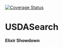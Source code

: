 [![Coverage Status](https://coveralls.io/repos/github/ricardocorral/usdasearch/badge.svg?branch=master)](https://coveralls.io/github/ricardocorral/usdasearch?branch=master)

# USDASearch

**Elixir Showdown**

